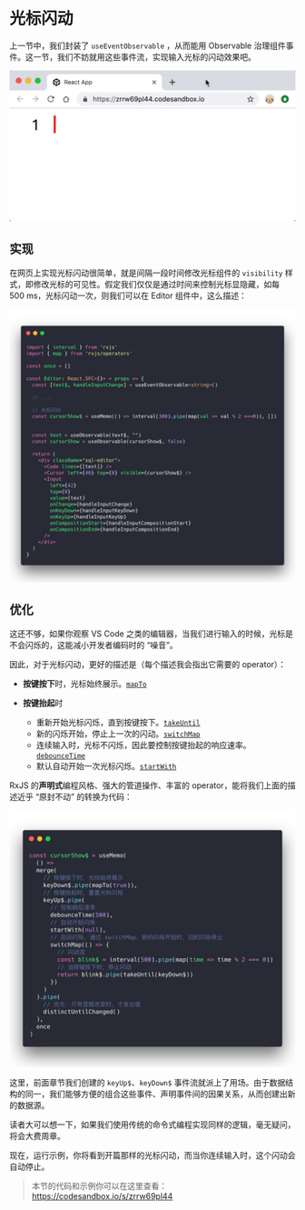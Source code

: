 # 光标闪动

上一节中，我们封装了 `useEventObservable` ，从而能用 Observable 治理组件事件。这一节，我们不妨就用这些事件流，实现输入光标的闪动效果吧。

![](./images/05-blink.gif)

## 实现

在网页上实现光标闪动很简单，就是间隔一段时间修改光标组件的 `visibility` 样式，即修改光标的可见性。假定我们仅仅是通过时间来控制光标显隐藏，如每 500 ms，光标闪动一次，则我们可以在 Editor 组件中，这么描述：

![](./codes/05-1.png)

## 优化

这还不够，如果你观察 VS Code 之类的编辑器，当我们进行输入的时候，光标是不会闪烁的，这能减小开发者编码时的 “噪音”。

因此，对于光标闪动，更好的描述是（每个描述我会指出它需要的 operator）：

- **按键按下**时，光标始终展示。[`mapTo`](https://www.learnrxjs.io/operators/transformation/mapto.html)

- **按键抬起**时
  - 重新开始光标闪烁，直到按键按下。[`takeUntil`](https://www.learnrxjs.io/operators/filtering/takeuntil.html)
  - 新的闪烁开始，停止上一次的闪动。[`switchMap`](https://www.learnrxjs.io/operators/transformation/switchmap.html)
  - 连续输入时，光标不闪烁，因此要控制按键抬起的响应速率。[`debounceTime`](https://www.learnrxjs.io/operators/filtering/debouncetime.html)
  - 默认自动开始一次光标闪烁。[`startWith`](https://www.learnrxjs.io/operators/combination/startwith.html)

RxJS 的**声明式**编程风格、强大的管道操作、丰富的 operator，能将我们上面的描述近乎 “原封不动” 的转换为代码：

![](./codes/05-2.png)

这里，前面章节我们创建的 `keyUp$`、`keyDown$` 事件流就派上了用场。由于数据结构的同一，我们能够方便的组合这些事件、声明事件间的因果关系，从而创建出新的数据源。

读者大可以想一下，如果我们使用传统的命令式编程实现同样的逻辑，毫无疑问，将会大费周章。

现在，运行示例，你将看到开篇那样的光标闪动，而当你连续输入时，这个闪动会自动停止。

> 本节的代码和示例你可以在这里查看：https://codesandbox.io/s/zrrw69pl44





